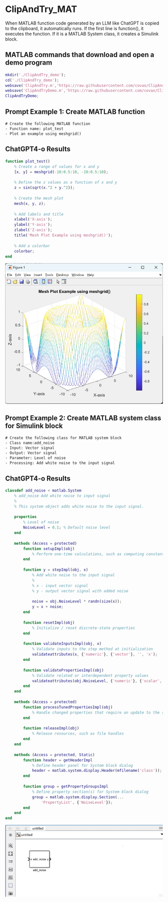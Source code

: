 # ClipAndTry_MAT
When MATLAB function code generated by an LLM like ChatGPT is copied to the clipboard, it automatically runs.
If the first line is function(), it executes the function. If it is a MATLAB System class, it creates a Simulink block.

## MATLAB commands that download and open a demo program
~~~matlab
mkdir('./ClipAndTry_demo');
cd('./ClipAndTry_demo');
websave('ClipAndTry.m','https://raw.githubusercontent.com/covao/ClipAndTry_MAT/main/ClipAndTry.m');
websave('ClipAndTryDemo.m','https://raw.githubusercontent.com/covao/ClipAndTry_MAT/main/ClipAndTryDemo.m');
ClipAndTryDemo;
~~~

## Prompt Example 1: Create MATLAB function 
~~~
# Create the following MATLAB function
- Function name: plot_test
- Plot an example using meshgrid()
~~~

## ChatGPT4-o Results
~~~matlab
function plot_test()
    % Create a range of values for x and y
    [x, y] = meshgrid(-10:0.5:10, -10:0.5:10);

    % Define the z values as a function of x and y
    z = sin(sqrt(x.^2 + y.^2));

    % Create the mesh plot
    mesh(x, y, z);

    % Add labels and title
    xlabel('X-axis');
    ylabel('Y-axis');
    zlabel('Z-axis');
    title('Mesh Plot Example using meshgrid()');

    % Add a colorbar
    colorbar;
end
~~~
![](img/mehgrid_example.jpg)

## Prompt Example 2: Create MATLAB system class for Simulink block
~~~
# Create the following class for MATLAB system block
- Class name:add_noise
- Input: Vector signal
- Output: Vector signal
- Parameter: Level of noise
- Processing: Add white noise to the input signal
~~~

## ChatGPT4-o Results
~~~matlab
classdef add_noise < matlab.System
    % add_noise Add white noise to input signal
    %
    % This system object adds white noise to the input signal.

    properties
        % Level of noise
        NoiseLevel = 0.1; % Default noise level
    end

    methods (Access = protected)
        function setupImpl(obj)
            % Perform one-time calculations, such as computing constants
        end

        function y = stepImpl(obj, x)
            % Add white noise to the input signal
            %
            % x - input vector signal
            % y - output vector signal with added noise

            noise = obj.NoiseLevel * randn(size(x));
            y = x + noise;
        end

        function resetImpl(obj)
            % Initialize / reset discrete-state properties
        end

        function validateInputsImpl(obj, x)
            % Validate inputs to the step method at initialization
            validateattributes(x, {'numeric'}, {'vector'}, '', 'x');
        end

        function validatePropertiesImpl(obj)
            % Validate related or interdependent property values
            validateattributes(obj.NoiseLevel, {'numeric'}, {'scalar', 'nonnegative'}, '', 'NoiseLevel');
        end
    end

    methods (Access = protected)
        function processTunedPropertiesImpl(obj)
            % Handle changed properties that require an update to the system object
        end

        function releaseImpl(obj)
            % Release resources, such as file handles
        end
    end

    methods (Access = protected, Static)
        function header = getHeaderImpl
            % Define header panel for System block dialog
            header = matlab.system.display.Header(mfilename('class'));
        end

        function group = getPropertyGroupsImpl
            % Define property section(s) for System block dialog
            group = matlab.system.display.Section(...
                'PropertyList', {'NoiseLevel'});
        end
    end
end
~~~
![](img/add_noise_block.jpg)
